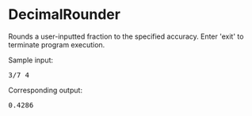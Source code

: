 # DecimalRounder

Rounds a user-inputted fraction to the specified accuracy. Enter 'exit' to terminate program execution.

Sample input:
<pre>
3/7 4
</pre>

Corresponding output:
<pre>
0.4286
</pre>
